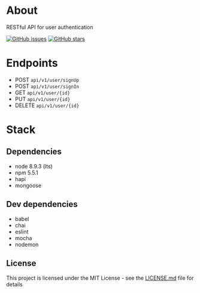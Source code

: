 # About
RESTful API for user authentication

[![GitHub issues](https://img.shields.io/github/issues/onildoaguiar/hapi-user-api.svg "GitHub issues")](https://github.com/onildoaguiar/hapi-user-api)
[![GitHub stars](https://img.shields.io/github/stars/onildoaguiar/hapi-user-api.svg "GitHub stars")](https://github.com/onildoaguiar/hapi-user-api)

# Endpoints
* POST `api/v1/user/signUp`
* POST `api/v1/user/signIn`
* GET `api/v1/user/{id}`
* PUT `api/v1/user/{id}`
* DELETE `api/v1/user/{id}`

# Stack
## Dependencies

* node 8.9.3 (lts)
* npm 5.5.1
* hapi
* mongoose

## Dev dependencies

* babel
* chai
* eslint
* mocha
* nodemon


## License

This project is licensed under the MIT License - see the [LICENSE.md](LICENSE.md) file for details
